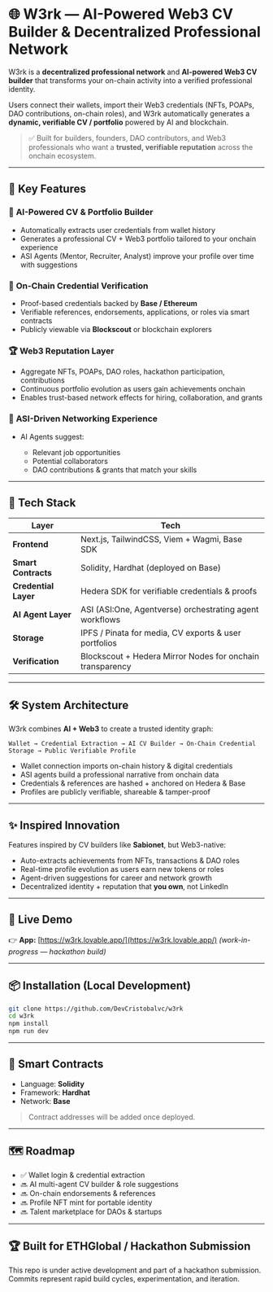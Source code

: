 # 🌐 W3rk — AI-Powered Web3 CV Builder & Decentralized Professional Network

W3rk is a **decentralized professional network** and **AI-powered Web3 CV builder** that transforms your on-chain activity into a verified professional identity.

Users connect their wallets, import their Web3 credentials (NFTs, POAPs, DAO contributions, on-chain roles), and W3rk automatically generates a **dynamic, verifiable CV / portfolio** powered by AI and blockchain.

> ✅ Built for builders, founders, DAO contributors, and Web3 professionals who want a **trusted, verifiable reputation** across the onchain ecosystem.

---

## 🚀 Key Features

### 🧬 **AI-Powered CV & Portfolio Builder**

* Automatically extracts user credentials from wallet history
* Generates a professional CV + Web3 portfolio tailored to your onchain experience
* ASI Agents (Mentor, Recruiter, Analyst) improve your profile over time with suggestions

### 🔗 **On-Chain Credential Verification**

* Proof-based credentials backed by **Base / Ethereum**
* Verifiable references, endorsements, applications, or roles via smart contracts
* Publicly viewable via **Blockscout** or blockchain explorers

### 🏆 **Web3 Reputation Layer**

* Aggregate NFTs, POAPs, DAO roles, hackathon participation, contributions
* Continuous portfolio evolution as users gain achievements onchain
* Enables trust-based network effects for hiring, collaboration, and grants

### 🧠 **ASI-Driven Networking Experience**

* AI Agents suggest:

  * Relevant job opportunities
  * Potential collaborators
  * DAO contributions & grants that match your skills

---

## 🧱 Tech Stack

| Layer                | Tech                                                      |
| -------------------- | --------------------------------------------------------- |
| **Frontend**         | Next.js, TailwindCSS, Viem + Wagmi, Base SDK              |
| **Smart Contracts**  | Solidity, Hardhat (deployed on Base)                      |
| **Credential Layer** | Hedera SDK for verifiable credentials & proofs            |
| **AI Agent Layer**   | ASI (ASI:One, Agentverse) orchestrating agent workflows   |
| **Storage**          | IPFS / Pinata for media, CV exports & user portfolios     |
| **Verification**     | Blockscout + Hedera Mirror Nodes for onchain transparency |

---

## 🛠️ System Architecture

W3rk combines **AI + Web3** to create a trusted identity graph:

```
Wallet → Credential Extraction → AI CV Builder → On-Chain Credential Storage → Public Verifiable Profile
```

* Wallet connection imports on-chain history & digital credentials
* ASI agents build a professional narrative from onchain data
* Credentials & references are hashed + anchored on Hedera & Base
* Profiles are publicly verifiable, shareable & tamper-proof

---

## ✨ Inspired Innovation

Features inspired by CV builders like **Sabionet**, but Web3-native:

* Auto-extracts achievements from NFTs, transactions & DAO roles
* Real-time profile evolution as users earn new tokens or roles
* Agent-driven suggestions for career and network growth
* Decentralized identity + reputation that **you own**, not LinkedIn

---

## 📍 Live Demo

👉 **App:** [https://w3rk.lovable.app/](https://w3rk.lovable.app/)
*(work-in-progress — hackathon build)*

---

## 📦 Installation (Local Development)

```bash
git clone https://github.com/DevCristobalvc/w3rk
cd w3rk
npm install
npm run dev
```

---

## 🧪 Smart Contracts

* Language: **Solidity**
* Framework: **Hardhat**
* Network: **Base**

> Contract addresses will be added once deployed.

---

## 🗺️ Roadmap

* ✅ Wallet login & credential extraction
* 🔜 AI multi-agent CV builder & role suggestions
* 🔜 On-chain endorsements & references
* 🔜 Profile NFT mint for portable identity
* 🔜 Talent marketplace for DAOs & startups

---

## 🏆 Built for ETHGlobal / Hackathon Submission

This repo is under active development and part of a hackathon submission.
Commits represent rapid build cycles, experimentation, and iteration.


